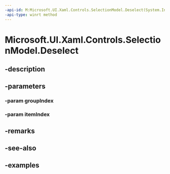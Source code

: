 ```yaml
---
-api-id: M:Microsoft.UI.Xaml.Controls.SelectionModel.Deselect(System.Int32,System.Int32)
-api-type: winrt method
---
```


<!-- Method syntax.
public void SelectionModel.Deselect(Int32 groupIndex, Int32 itemIndex)
-->

# Microsoft.UI.Xaml.Controls.SelectionModel.Deselect

## -description

## -parameters
### -param groupIndex

### -param itemIndex

## -remarks

## -see-also

## -examples

